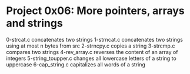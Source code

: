 # Project 0x06: More pointers, arrays and strings
0-strcat.c concatenates two strings
1-strncat.c concatenates two strings using at most n bytes from src
2-strncpy.c copies a string
3-strcmp.c compares two strings
4-rev_array.c reverses the content of an array of integers
5-string_toupper.c changes all lowercase letters of a string to uppercase
6-cap_string.c capitalizes all words of a string
